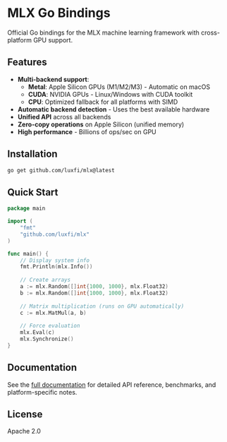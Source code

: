 # MLX Go Bindings

Official Go bindings for the MLX machine learning framework with cross-platform GPU support.

## Features

- **Multi-backend support**:
  - **Metal**: Apple Silicon GPUs (M1/M2/M3) - Automatic on macOS
  - **CUDA**: NVIDIA GPUs - Linux/Windows with CUDA toolkit
  - **CPU**: Optimized fallback for all platforms with SIMD
- **Automatic backend detection** - Uses the best available hardware
- **Unified API** across all backends
- **Zero-copy operations** on Apple Silicon (unified memory)
- **High performance** - Billions of ops/sec on GPU

## Installation

```bash
go get github.com/luxfi/mlx@latest
```

## Quick Start

```go
package main

import (
    "fmt"
    "github.com/luxfi/mlx"
)

func main() {
    // Display system info
    fmt.Println(mlx.Info())
    
    // Create arrays
    a := mlx.Random([]int{1000, 1000}, mlx.Float32)
    b := mlx.Random([]int{1000, 1000}, mlx.Float32)
    
    // Matrix multiplication (runs on GPU automatically)
    c := mlx.MatMul(a, b)
    
    // Force evaluation
    mlx.Eval(c)
    mlx.Synchronize()
}
```

## Documentation

See the [full documentation](https://github.com/luxfi/mlx#go) for detailed API reference, benchmarks, and platform-specific notes.

## License

Apache 2.0

